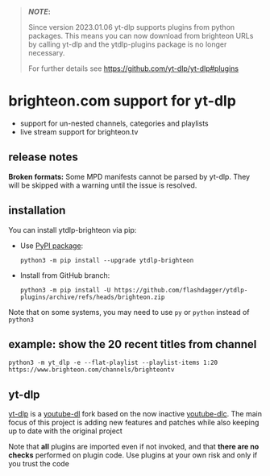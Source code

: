 > **_NOTE_:**  
> 
> Since version 2023.01.06 yt-dlp supports plugins from python packages.
> This means you can now download from brighteon URLs by calling yt-dlp
> and the ytdlp-plugins package is no longer necessary.
> 
> For further details see https://github.com/yt-dlp/yt-dlp#plugins

# brighteon.com support for yt-dlp

* support for un-nested channels, categories and playlists
* live stream support for brighteon.tv

## release notes

**Broken formats:** Some MPD manifests cannot be parsed by yt-dlp. They will be
skipped with a warning until the issue is resolved.

## installation

You can install ytdlp-brighteon via pip:

* Use [PyPI package](https://pypi.org/project/yt-dlp):

  `python3 -m pip install --upgrade ytdlp-brighteon`
* Install from GitHub branch:

  `python3 -m pip install -U https://github.com/flashdagger/ytdlp-plugins/archive/refs/heads/brighteon.zip`

Note that on some systems, you may need to use `py` or `python` instead of `python3`

## example: show the 20 recent titles from channel

`python3 -m yt_dlp -e --flat-playlist --playlist-items 1:20 https://www.brighteon.com/channels/brighteontv`

## yt-dlp

[yt-dlp](https://github.com/yt-dlp/yt-dlp) is a [youtube-dl](https://github.com/ytdl-org/youtube-dl) fork based on the now
inactive [youtube-dlc](https://github.com/blackjack4494/yt-dlc). The main focus of this project is adding new features
and patches while also keeping up to date with the original project

Note that **all** plugins are imported even if not invoked, and that **there are no checks** performed on plugin code.
Use plugins at your own risk and only if you trust the code

